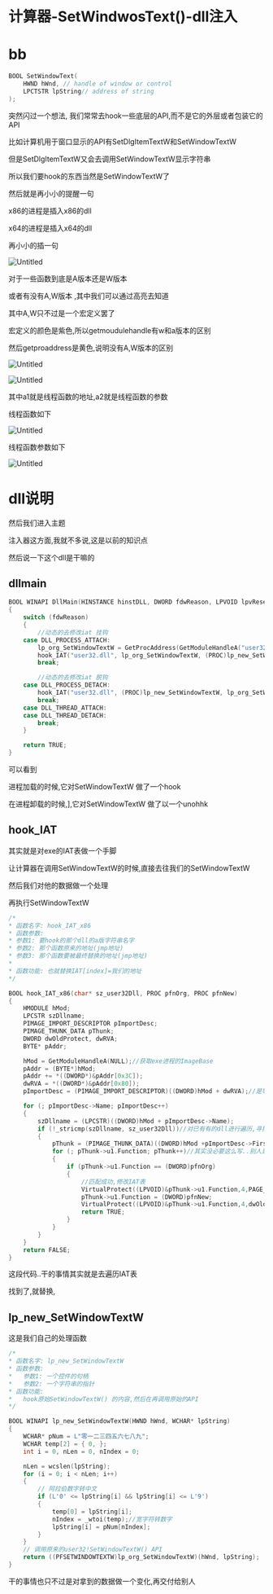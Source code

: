 # 计算器-SetWindwosText()-dll注入

# bb

```c
BOOL SetWindowText(
    HWND hWnd, // handle of window or control
    LPCTSTR lpString// address of string     
);
```

突然闪过一个想法, 我们常常去hook一些底层的API,而不是它的外层或者包装它的API

比如计算机用于窗口显示的API有SetDlgItemTextW和SetWindowTextW

但是SetDlgItemTextW又会去调用SetWindowTextW显示字符串

所以我们要hook的东西当然是SetWindowTextW了

然后就是再小小的提醒一句

x86的进程是插入x86的dll

x64的进程是插入x64的dll

再小小的插一句

![Untitled](%E8%AE%A1%E7%AE%97%E5%99%A8-SetWindwosText()-dll%E6%B3%A8%E5%85%A5%2088ed00214c154a99a9369a8f2aa232d0/Untitled.png)

对于一些函数到底是A版本还是W版本

或者有没有A,W版本 ,其中我们可以通过高亮去知道

其中A,W只不过是一个宏定义罢了

宏定义的颜色是紫色,所以getmoudulehandle有w和a版本的区别

然后getproaddress是黄色,说明没有A,W版本的区别

![Untitled](%E8%AE%A1%E7%AE%97%E5%99%A8-SetWindwosText()-dll%E6%B3%A8%E5%85%A5%2088ed00214c154a99a9369a8f2aa232d0/Untitled%201.png)

![Untitled](%E8%AE%A1%E7%AE%97%E5%99%A8-SetWindwosText()-dll%E6%B3%A8%E5%85%A5%2088ed00214c154a99a9369a8f2aa232d0/Untitled%202.png)

其中a1就是线程函数的地址,a2就是线程函数的参数

线程函数如下

![Untitled](%E8%AE%A1%E7%AE%97%E5%99%A8-SetWindwosText()-dll%E6%B3%A8%E5%85%A5%2088ed00214c154a99a9369a8f2aa232d0/Untitled%203.png)

线程函数参数如下

![Untitled](%E8%AE%A1%E7%AE%97%E5%99%A8-SetWindwosText()-dll%E6%B3%A8%E5%85%A5%2088ed00214c154a99a9369a8f2aa232d0/Untitled%204.png)

# dll说明

然后我们进入主题

注入器这方面,我就不多说,这是以前的知识点

然后说一下这个dll是干嘛的

## dllmain

```c
BOOL WINAPI DllMain(HINSTANCE hinstDLL, DWORD fdwReason, LPVOID lpvReserved)
{
    switch (fdwReason)
    {
        //动态的去修改iat 挂钩
    case DLL_PROCESS_ATTACH:
        lp_org_SetWindowTextW = GetProcAddress(GetModuleHandleA("user32.dll"),"SetWindowTextW");
        hook_IAT("user32.dll", lp_org_SetWindowTextW, (PROC)lp_new_SetWindowTextW);
        break;

        //动态的去修改iat 脱钩
    case DLL_PROCESS_DETACH:
        hook_IAT("user32.dll", (PROC)lp_new_SetWindowTextW, lp_org_SetWindowTextW);
        break;
    case DLL_THREAD_ATTACH:
    case DLL_THREAD_DETACH:
        break;
    }

    return TRUE;
}
```

可以看到

进程加载的时候,它对SetWindowTextW 做了一个hook

在进程卸载的时候,],它对SetWindowTextW 做了以一个unohhk



## hook_IAT

其实就是对exe的IAT表做一个手脚

让计算器在调用SetWindowTextW的时候,直接去往我们的SetWindowTextW

然后我们对他的数据做一个处理

再执行SetWindowTextW

```c
/*
* 函数名字: hook_IAT_x86
* 函数参数:
* 参数1: 要hook的那个dll的a版字符串名字
* 参数2: 那个函数原来的地址(jmp地址)
* 参数3: 那个函数要被最终替换的地址(jmp地址)
* 
* 函数功能: 也就替换IAT[index]=我们的地址
*/

BOOL hook_IAT_x86(char* sz_user32Dll, PROC pfnOrg, PROC pfnNew)
{
    HMODULE hMod;
    LPCSTR szDllname;
    PIMAGE_IMPORT_DESCRIPTOR pImportDesc;
    PIMAGE_THUNK_DATA pThunk;
    DWORD dwOldProtect, dwRVA;
    BYTE* pAddr;

    hMod = GetModuleHandleA(NULL);//获取exe进程的ImageBase
    pAddr = (BYTE*)hMod;
    pAddr += *((DWORD*)&pAddr[0x3C]);
    dwRVA = *((DWORD*)&pAddr[0x80]);
    pImportDesc = (PIMAGE_IMPORT_DESCRIPTOR)((DWORD)hMod + dwRVA);//是导入表...exe才有导入表

    for (; pImportDesc->Name; pImportDesc++)
    {
        szDllname = (LPCSTR)((DWORD)hMod + pImportDesc->Name);
        if (!_stricmp(szDllname, sz_user32Dll))//对已有有的dll进行遍历,寻找目标dll
        {
            pThunk = (PIMAGE_THUNK_DATA)((DWORD)hMod +pImportDesc->FirstThunk);//寻找目标dll的IAT表
            for (; pThunk->u1.Function; pThunk++)//其实没必要这么写..别人是一个联合体..遍历IAT表
            {
                if (pThunk->u1.Function == (DWORD)pfnOrg)
                {
                    //匹配成功,修改IAT表
                    VirtualProtect((LPVOID)&pThunk->u1.Function,4,PAGE_EXECUTE_READWRITE,&dwOldProtect);
                    pThunk->u1.Function = (DWORD)pfnNew;
                    VirtualProtect((LPVOID)&pThunk->u1.Function,4,dwOldProtect,&dwOldProtect);
                    return TRUE;
                }
            }
        }
    }
    return FALSE;
}
```

这段代码..干的事情其实就是去遍历IAT表

找到了,就替换,

## lp_new_SetWindowTextW

这是我们自己的处理函数

```c
/*
* 函数名字: lp_new_SetWindowTextW
* 函数参数:
*   参数1: 一个控件的句柄
*   参数2: 一个字符串的指针
* 函数功能:
*   hook原始SetWindowTextW() 的内容,然后在再调用原始的API
*/

BOOL WINAPI lp_new_SetWindowTextW(HWND hWnd, WCHAR* lpString)
{
    WCHAR* pNum = L"零一二三四五六七八九";
    WCHAR temp[2] = { 0, };
    int i = 0, nLen = 0, nIndex = 0;

    nLen = wcslen(lpString);
    for (i = 0; i < nLen; i++)
    {
        // 阿拉伯数字转中文
        if (L'0' <= lpString[i] && lpString[i] <= L'9')
        {
            temp[0] = lpString[i];
            nIndex = _wtoi(temp);//宽字符转数字
            lpString[i] = pNum[nIndex];
        }
    }
    // 调用原来的user32!SetWindowTextW() API
    return ((PFSETWINDOWTEXTW)lp_org_SetWindowTextW)(hWnd, lpString);
}
```

干的事情也只不过是对拿到的数据做一个变化,再交付给别人
